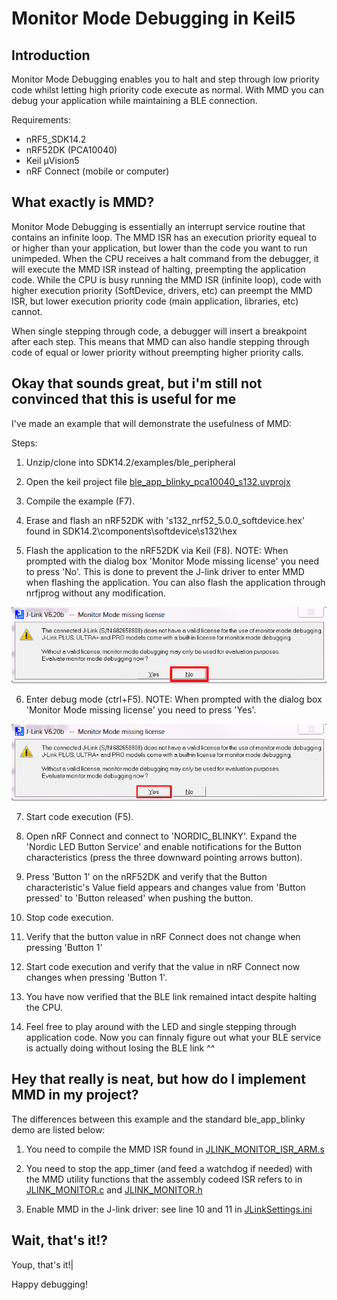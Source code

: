 # Monitor Mode Debugging in Keil5

## Introduction
Monitor Mode Debugging enables you to halt and step through low priority code whilst letting high priority code execute as normal. With MMD you can debug your application while maintaining a BLE connection. 

Requirements:
* nRF5_SDK14.2
* nRF52DK (PCA10040)
* Keil µVision5
* nRF Connect (mobile or computer)


## What exactly is MMD?
Monitor Mode Debugging is essentially an interrupt service routine that contains an infinite loop. The MMD ISR has an execution priority equeal to or higher than your application, but lower than the code you want to run unimpeded. When the CPU receives a halt command from the debugger, it will execute the MMD ISR instead of halting, preempting the application code. While the CPU is busy running the MMD ISR (infinite loop), code with higher execution priority (SoftDevice, drivers, etc) can preempt the MMD ISR, but lower execution priority code (main application, libraries, etc) cannot.

When single stepping through code, a debugger will insert a breakpoint after each step. This means that MMD can also handle stepping through code of equal or lower priority without preempting higher priority calls. 


## Okay that sounds great, but i'm still not convinced that this is useful for me
I've made an example that will demonstrate the usefulness of MMD:

Steps:
1. Unzip/clone into SDK14.2/examples/ble_peripheral

2. Open the keil project file [ble_app_blinky_pca10040_s132.uvprojx](pca10040/s132/arm5_no_packs/ble_app_blinky_pca10040_s132.uvprojx)

3. Compile the example (F7).

4. Erase and flash an nRF52DK with 's132_nrf52_5.0.0_softdevice.hex' found in SDK14.2\components\softdevice\s132\hex

5. Flash the application to the nRF52DK via Keil (F8). 
NOTE: When prompted with the dialog box 'Monitor Mode missing license' you need to press 'No'. This is done to prevent the J-link driver to enter MMD when flashing the application. You can also flash the application through nrfjprog without any modification. 

![JlinkPromptNo](Documentation/Images/JLinkPromptNo.png " ")

6. Enter debug mode (ctrl+F5).
NOTE: When prompted with the dialog box 'Monitor Mode missing license' you need to press 'Yes'. 

![JlinkPromptYes](Documentation/Images/JLinkPromptYes.png " ")

7. Start code execution (F5).

8. Open nRF Connect and connect to 'NORDIC_BLINKY'. Expand the 'Nordic LED Button Service' and enable notifications for the Button characteristics (press the three downward pointing arrows button).

9. Press 'Button 1' on the nRF52DK and verify that the Button characteristic's Value field appears and changes value from 'Button pressed' to 'Button released' when pushing the button.

10. Stop code execution.

11. Verify that the button value in nRF Connect does not change when pressing 'Button 1'

12. Start code execution and verify that the value in nRF Connect now changes when pressing 'Button 1'. 

13. You have now verified that the BLE link remained intact despite halting the CPU. 

14. Feel free to play around with the LED and single stepping through application code. Now you can finnaly figure out what your BLE service is actually doing without losing the BLE link ^^


## Hey that really is neat, but how do I implement MMD in my project?
The differences between this example and the standard ble_app_blinky demo are listed below:

1. You need to compile the MMD ISR found in [JLINK_MONITOR_ISR_ARM.s](pca10040/s132/arm5_no_packs/JLINK_MONITOR_ISR_ARM.s)

2. You need to stop the app_timer (and feed a watchdog if needed) with the MMD utility functions that the assembly codeed ISR refers to in [JLINK_MONITOR.c](JLINK_MONITOR.c) and [JLINK_MONITOR.h](JLINK_MONITOR.h)

3. Enable MMD in the J-link driver: see line 10 and 11 in [JLinkSettings.ini](pca10040/s132/arm5_no_packs/JLinkSettings.ini)

## Wait, that's it!?
Youp, that's it!|

Happy debugging!

